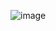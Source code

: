 ![image](https://user-images.githubusercontent.com/64565005/171324565-6c4a7756-982a-4cd7-b9f7-4f81e1d0edcc.png)
